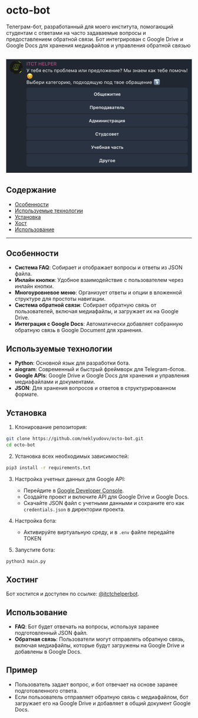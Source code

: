 # octo-bot

Телеграм-бот, разработанный для моего института, помогающий студентам с ответами на часто задаваемые вопросы и предоставлением обратной связи. Бот интегрирован с Google Drive и Google Docs для хранения медиафайлов и управления обратной связью

![Меню бота](screenshot.png)
---

## Содержание
- [Особенности](#особенности)
- [Используемые технологии](#используемые-технологии)
- [Установка](#установка)
- [Хост](#хостинг)
- [Использование](#использование)

---

## Особенности

- **Система FAQ**: Собирает и отображает вопросы и ответы из JSON файла.
- **Инлайн кнопки**: Удобное взаимодействие с пользователем через инлайн кнопки.
- **Многоуровневое меню**: Организует ответы и опции в вложенной структуре для простоты навигации.
- **Система обратной связи**: Собирает обратную связь от пользователей, включая медиафайлы, и загружает их на Google Drive.
- **Интеграция с Google Docs**: Автоматически добавляет собранную обратную связь в Google Document для хранения.

## Используемые технологии

- **Python**: Основной язык для разработки бота.
- **aiogram**: Современный и быстрый фреймворк для Telegram-ботов.
- **Google APIs**: Google Drive и Google Docs для хранения и управления медиафайлами и документами.
- **JSON**: Для хранения вопросов и ответов в структурированном формате.

## Установка

1. Клонирование репозитория:

```bash
git clone https://github.com/neklyudovv/octo-bot.git
cd octo-bot
```

2. Установка всех необходимых зависимостей:

```bash
pip3 install -r requirements.txt
```

3. Настройка учетных данных для Google API:
   - Перейдите в [Google Developer Console](https://console.developers.google.com/).
   - Создайте проект и включите API для Google Drive и Google Docs.
   - Скачайте JSON файл с учетными данными и сохраните его как `credentials.json` в директории проекта.

4. Настройка бота:
   - Активируйте виртуальную среду, и в ```.env``` файле передайте TOKEN

5. Запустите бота:

```bash
python3 main.py
```

## Хостинг

Бот хостится и доступен по ссылке: [@itctchelperbot](https://t.me/itctchelperbot).

## Использование

- **FAQ**: Бот будет отвечать на вопросы, используя заранее подготовленный JSON файл.
- **Обратная связь**: Пользователи могут отправлять обратную связь, включая медиафайлы, которые будут загружены на Google Drive и добавлены в Google Docs.

## Пример

- Пользователь задает вопрос, и бот отвечает на основе заранее подготовленного ответа.
- Если пользователь отправляет обратную связь с медиафайлом, бот загружает его на Google Drive и добавляет в общий документ Google Docs.